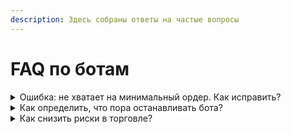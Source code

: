 ```yaml
---
description: Здесь собраны ответы на частые вопросы
---
```


# FAQ по ботам

<details>

<summary>Ошибка: не хватает на минимальный ордер. Как исправить?</summary>

Можно изменить значение Factor, а также количество ордеров или увеличить депозит.

Не рекомендуется делать первый ордер слишком близко к минимальному, так как минимальный ордер зависит от цены и с каждым новым кругом будет риск, что не хватит на минимальный ордер.

</details>

<details>

<summary>Как определить, что пора останавливать бота?</summary>

О том, что пора выходить из монеты, сигнализирует следующее:

1. снижение объемов торгов;
2. снижение волатильности;
3. наличие длительного отрицательного тренда.

Отслеживать показатели монет можно [в нашем рейтинге волатильности.](https://matrixbot.io/tools/volatility)

</details>

<details>

<summary>Как снизить риски в торговле?</summary>

<mark style="background-color:green;">**Совет 1**</mark>: выделять на одного бота 5% общего депозита. При $5000 это будет $250 на одного бота. При $1000 это будет $50 на одного бота. Чтобы сохранить гибкость настроек, необходимо выбрать торговые пары с минимальным ордером около $1. [Найти их можно здесь.](https://matrixbot.io/tools/volatility)

<mark style="background-color:green;">**Совет 2**</mark>: создавать группы ботов. Это могут быть боты с разным уровнем риска и доходности (консервативные и агрессивные). Тех ботов, которые неактивны, можно скрыть, "припарковав" их.

<mark style="background-color:green;">**Совет 3**</mark>: также можно создавать ботов по категориям монет:\
\- **мем-токены** (DOGE, DOGS, CATS, NEIRO, BRETT и тд);\
\- **CEX** (KCS, BNB, FTT и тд);\
\- **DEX** (CAKE, UNI, SUSHI, BURGER и тд);\
\- **AI** (FET, GPT и тд);\
\- **токены с приватностью и анонимностью** (XMR, CRP и тд);\
\- **децентрализованное хранилище** (STORJ, FIL, EMC и тд);\
\- **блокчейн 1-ого поколения** (BTC, LTC, DGB, ZEC и тд);\
\- **блокчейн 2-ого поколения** (ETH, AVAX, ADA и тд)\
и другие категории.\
\
Ко всем этим монетам и подходам создать бота поможет наш [MatrixBot AI.](https://matrixbot.io/ai-bot)

</details>
